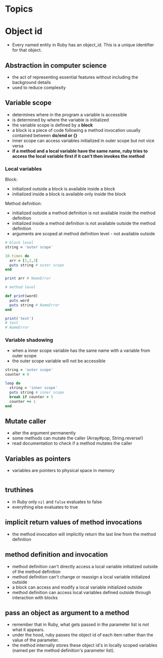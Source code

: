 # Topics

# Object id

- Every named entity in Ruby has an object_id. This is a unique identifier for that object.

## Abstraction in computer science

- the act of representing essential features without including the background details
- used to reduce complexity

## Variable scope

- determines where in the program a variable is accessible
- is determined by where the variable is initialized
- the variable scope is defined by a **block**
- a block is a piece of code following a method invocation usually
  contained between **do/end or {}**
- inner scope can access variables initialized in outer scope but not vice versa
- **if a method and a local variable have the same name, ruby tries to access the local variable first if it can't then invokes the method**

### Local variables

Block:

- initialized outside a block is available inside a block
- initialized inside a block is available only inside the block

Method definition:

- initialized outside a method definition is not available inside the method definition
- initialized inside a method definition is not available outside the method definition
- arguments are scoped at method definition level - not available outside

```ruby
# block level
string = 'outer scope'

10.times do
  arr = [1,2,3]
  puts string # outer scope
end

print arr # NameError

# method level

def print(word)
  puts word
  puts string # NameError
end

print('test')
# test
# NameError
```

### Variable shadowing

- when a inner scope variable has the same name with a variable from outer scope
- the outer scope variable will not be accessible

```ruby
string = 'outer scope'
counter = 0

loop do
  string = 'inner scope'
  puts string # inner scope
  break if counter > 5
  counter += 1
end
```

## Mutate caller

- alter the argument permanently
- some methods can mutate the caller (Array#pop, String.reverse!)
- read documentation to check if a method mutates the caller

## Variables as pointers

- variables are pointers to physical space in memory

```ruby

```

## truthines

- in Ruby only `nil` and `false` evaluates to false
- everything else evaluates to true

## implicit return values of method invocations

- the method invocation will implicitly return the last line from the method definition

## method definition and invocation

- method definition can't directly access a local variable initialized outside of the method definition
- method definition can't change or reassign a local variable initialized outside
- a block can access and modify a local variable initialized outside
- method definition can access local variables defined outside through interaction with blocks

## pass an object as argument to a method

- remember that in Ruby, what gets passed in the parameter list is not what it appears.
- under the hood, ruby passes the object id of each item rather than the value of the parameter.
- the method internally stores these object id's in locally scoped variables (named per the method definition's parameter list).
